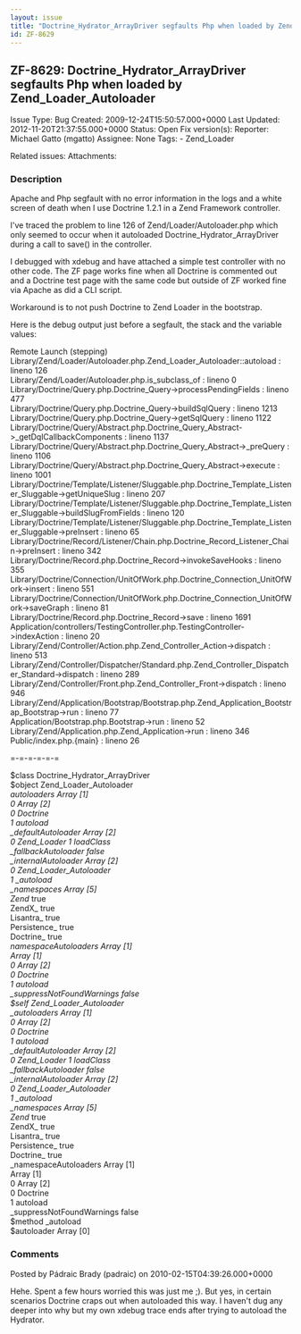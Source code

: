 ```yaml
---
layout: issue
title: "Doctrine_Hydrator_ArrayDriver segfaults Php when loaded by Zend_Loader_Autoloader"
id: ZF-8629
---
```


ZF-8629: Doctrine\_Hydrator\_ArrayDriver segfaults Php when loaded by Zend\_Loader\_Autoloader
----------------------------------------------------------------------------------------------

 Issue Type: Bug Created: 2009-12-24T15:50:57.000+0000 Last Updated: 2012-11-20T21:37:55.000+0000 Status: Open Fix version(s): 
 Reporter:  Michael Gatto (mgatto)  Assignee:  None  Tags: - Zend\_Loader
 
 Related issues: 
 Attachments: 
### Description

Apache and Php segfault with no error information in the logs and a white screen of death when I use Doctrine 1.2.1 in a Zend Framework controller.

I've traced the problem to line 126 of Zend/Loader/Autoloader.php which only seemed to occur when it autoloaded Doctrine\_Hydrator\_ArrayDriver during a call to save() in the controller.

I debugged with xdebug and have attached a simple test controller with no other code. The ZF page works fine when all Doctrine is commented out and a Doctrine test page with the same code but outside of ZF worked fine via Apache as did a CLI script.

Workaround is to not push Doctrine to Zend Loader in the bootstrap.

Here is the debug output just before a segfault, the stack and the variable values:

Remote Launch (stepping)  
 Library/Zend/Loader/Autoloader.php.Zend\_Loader\_Autoloader::autoload : lineno 126  
 Library/Zend/Loader/Autoloader.php.is\_subclass\_of : lineno 0  
 Library/Doctrine/Query.php.Doctrine\_Query->processPendingFields : lineno 477  
 Library/Doctrine/Query.php.Doctrine\_Query->buildSqlQuery : lineno 1213  
 Library/Doctrine/Query.php.Doctrine\_Query->getSqlQuery : lineno 1122  
 Library/Doctrine/Query/Abstract.php.Doctrine\_Query\_Abstract->\_getDqlCallbackComponents : lineno 1137  
 Library/Doctrine/Query/Abstract.php.Doctrine\_Query\_Abstract->\_preQuery : lineno 1106  
 Library/Doctrine/Query/Abstract.php.Doctrine\_Query\_Abstract->execute : lineno 1001  
 Library/Doctrine/Template/Listener/Sluggable.php.Doctrine\_Template\_Listener\_Sluggable->getUniqueSlug : lineno 207  
 Library/Doctrine/Template/Listener/Sluggable.php.Doctrine\_Template\_Listener\_Sluggable->buildSlugFromFields : lineno 120 Library/Doctrine/Template/Listener/Sluggable.php.Doctrine\_Template\_Listener\_Sluggable->preInsert : lineno 65  
 Library/Doctrine/Record/Listener/Chain.php.Doctrine\_Record\_Listener\_Chain->preInsert : lineno 342  
 Library/Doctrine/Record.php.Doctrine\_Record->invokeSaveHooks : lineno 355  
 Library/Doctrine/Connection/UnitOfWork.php.Doctrine\_Connection\_UnitOfWork->insert : lineno 551  
 Library/Doctrine/Connection/UnitOfWork.php.Doctrine\_Connection\_UnitOfWork->saveGraph : lineno 81  
 Library/Doctrine/Record.php.Doctrine\_Record->save : lineno 1691 Application/controllers/TestingController.php.TestingController->indexAction : lineno 20  
 Library/Zend/Controller/Action.php.Zend\_Controller\_Action->dispatch : lineno 513  
 Library/Zend/Controller/Dispatcher/Standard.php.Zend\_Controller\_Dispatcher\_Standard->dispatch : lineno 289  
 Library/Zend/Controller/Front.php.Zend\_Controller\_Front->dispatch : lineno 946  
 Library/Zend/Application/Bootstrap/Bootstrap.php.Zend\_Application\_Bootstrap\_Bootstrap->run : lineno 77  
 Application/Bootstrap.php.Bootstrap->run : lineno 52  
 Library/Zend/Application.php.Zend\_Application->run : lineno 346 Public/index.php.{main} : lineno 26

=-=-=-=-=-=

$class Doctrine\_Hydrator\_ArrayDriver  
 $object Zend\_Loader\_Autoloader  
_autoloaders Array [1]  
 0 Array [2]  
 0 Doctrine  
 1 autoload  
 \_defaultAutoloader Array [2]  
 0 Zend\_Loader 1 loadClass  
 \_fallbackAutoloader false  
 \_internalAutoloader Array [2]  
 0 Zend\_Loader\_Autoloader  
 1 \_autoload  
 \_namespaces Array [5]  
 Zend_ true  
 ZendX\_ true  
 Lisantra\_ true  
 Persistence\_ true  
 Doctrine\_ true  
_namespaceAutoloaders Array [1]  
 Array [1]  
 0 Array [2]  
 0 Doctrine  
 1 autoload  
 \_suppressNotFoundWarnings false  
 $self Zend\_Loader\_Autoloader  
 \_autoloaders Array [1]  
 0 Array [2]  
 0 Doctrine  
 1 autoload  
 \_defaultAutoloader Array [2]  
 0 Zend\_Loader 1 loadClass  
 \_fallbackAutoloader false  
 \_internalAutoloader Array [2]  
 0 Zend\_Loader\_Autoloader  
 1 \_autoload  
 \_namespaces Array [5]  
 Zend_ true  
 ZendX\_ true  
 Lisantra\_ true  
 Persistence\_ true  
 Doctrine\_ true  
 \_namespaceAutoloaders Array [1]  
 Array [1]  
 0 Array [2]  
 0 Doctrine  
 1 autoload  
 \_suppressNotFoundWarnings false  
 $method \_autoload  
 $autoloader Array [0]

 

 

### Comments

Posted by Pádraic Brady (padraic) on 2010-02-15T04:39:26.000+0000

Hehe. Spent a few hours worried this was just me ;). But yes, in certain scenarios Doctrine craps out when autoloaded this way. I haven't dug any deeper into why but my own xdebug trace ends after trying to autoload the Hydrator.

 

 